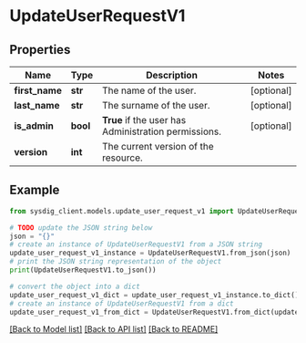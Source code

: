 # UpdateUserRequestV1


## Properties

Name | Type | Description | Notes
------------ | ------------- | ------------- | -------------
**first_name** | **str** | The name of the user.  | [optional] 
**last_name** | **str** | The surname of the user.  | [optional] 
**is_admin** | **bool** | **True** if the user has Administration permissions.  | [optional] 
**version** | **int** | The current version of the resource.  | 

## Example

```python
from sysdig_client.models.update_user_request_v1 import UpdateUserRequestV1

# TODO update the JSON string below
json = "{}"
# create an instance of UpdateUserRequestV1 from a JSON string
update_user_request_v1_instance = UpdateUserRequestV1.from_json(json)
# print the JSON string representation of the object
print(UpdateUserRequestV1.to_json())

# convert the object into a dict
update_user_request_v1_dict = update_user_request_v1_instance.to_dict()
# create an instance of UpdateUserRequestV1 from a dict
update_user_request_v1_from_dict = UpdateUserRequestV1.from_dict(update_user_request_v1_dict)
```
[[Back to Model list]](../README.md#documentation-for-models) [[Back to API list]](../README.md#documentation-for-api-endpoints) [[Back to README]](../README.md)


